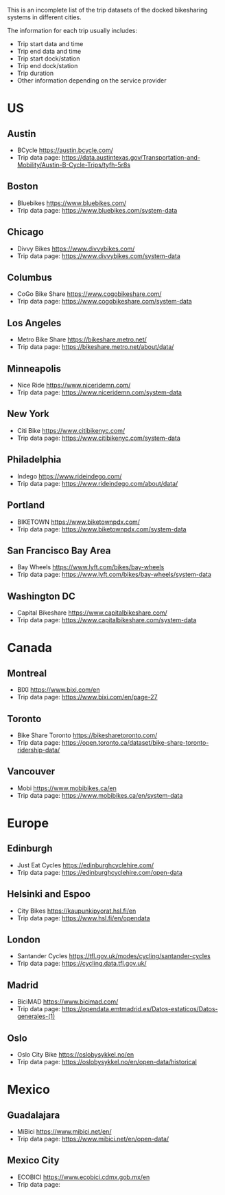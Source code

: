 This is an incomplete list of the trip datasets of the docked bikesharing systems in different cities.

The information for each trip usually includes:
* Trip start data and time
* Trip end data and time
* Trip start dock/station
* Trip end dock/station
* Trip duration
* Other information depending on the service provider

# **US**

## Austin
* BCycle https://austin.bcycle.com/
* Trip data page: https://data.austintexas.gov/Transportation-and-Mobility/Austin-B-Cycle-Trips/tyfh-5r8s

## Boston
* Bluebikes https://www.bluebikes.com/
* Trip data page: https://www.bluebikes.com/system-data

## Chicago
* Divvy Bikes https://www.divvybikes.com/
* Trip data page: https://www.divvybikes.com/system-data

## Columbus
* CoGo Bike Share https://www.cogobikeshare.com/
* Trip data page: https://www.cogobikeshare.com/system-data

## Los Angeles
* Metro Bike Share https://bikeshare.metro.net/
* Trip data page: https://bikeshare.metro.net/about/data/

## Minneapolis
* Nice Ride https://www.niceridemn.com/
* Trip data page: https://www.niceridemn.com/system-data

## New York
* Citi Bike https://www.citibikenyc.com/
* Trip data page: https://www.citibikenyc.com/system-data

## Philadelphia
* Indego https://www.rideindego.com/
* Trip data page: https://www.rideindego.com/about/data/

## Portland
* BIKETOWN https://www.biketownpdx.com/
* Trip data page: https://www.biketownpdx.com/system-data

## San Francisco Bay Area
* Bay Wheels https://www.lyft.com/bikes/bay-wheels
* Trip data page: https://www.lyft.com/bikes/bay-wheels/system-data

## Washington DC
* Capital Bikeshare https://www.capitalbikeshare.com/
* Trip data page: https://www.capitalbikeshare.com/system-data

# **Canada**

## Montreal
* BIXI https://www.bixi.com/en
* Trip data page: https://www.bixi.com/en/page-27

## Toronto 
* Bike Share Toronto https://bikesharetoronto.com/
* Trip data page: https://open.toronto.ca/dataset/bike-share-toronto-ridership-data/

## Vancouver
* Mobi https://www.mobibikes.ca/en
* Trip data page: https://www.mobibikes.ca/en/system-data

# **Europe**

## Edinburgh
* Just Eat Cycles https://edinburghcyclehire.com/
* Trip data page: https://edinburghcyclehire.com/open-data

## Helsinki and Espoo
* City Bikes https://kaupunkipyorat.hsl.fi/en
* Trip data page: https://www.hsl.fi/en/opendata

## London 
* Santander Cycles https://tfl.gov.uk/modes/cycling/santander-cycles
* Trip data page: https://cycling.data.tfl.gov.uk/

## Madrid
* BiciMAD https://www.bicimad.com/
* Trip data page:  https://opendata.emtmadrid.es/Datos-estaticos/Datos-generales-(1)

## Oslo
* Oslo City Bike https://oslobysykkel.no/en
* Trip data page:  https://oslobysykkel.no/en/open-data/historical

# **Mexico**

## Guadalajara
* MiBici https://www.mibici.net/en/
* Trip data page: https://www.mibici.net/en/open-data/

## Mexico City
* ECOBICI https://www.ecobici.cdmx.gob.mx/en
* Trip data page: 
